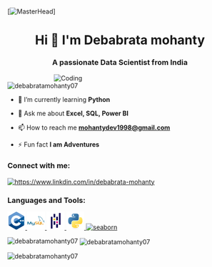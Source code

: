 #
[![MasterHead](https://res.cloudinary.com/practicaldev/image/fetch/s--O3hycoaa--/c_limit%2Cf_auto%2Cfl_progressive%2Cq_66%2Cw_800/https://dev-to-uploads.s3.amazonaws.com/uploads/articles/j8wo9f1mou6g5469671h.gif)]
<h1 align="center">Hi 👋
  I'm Debabrata mohanty</h1>
<h3 align="center">A passionate Data Scientist from India</h3>
<img align="right" alt="Coding" width="400" src="https://cdn.dribbble.com/users/1162077/screenshots/3848914/programmer.gif">

<p align="left"> <img src="https://komarev.com/ghpvc/?username=debabratamohanty07&label=Profile%20views&color=0e75b6&style=flat" alt="debabratamohanty07" /> </p>

- 🌱 I’m currently learning **Python**

- 💬 Ask me about **Excel, SQL, Power BI**

- 📫 How to reach me **mohantydev1998@gmail.com**

- ⚡ Fun fact **I am Adventures**

<h3 align="left">Connect with me:</h3>
<p align="left">
<a href="https://linkedin.com/in/https://www.linkdin.com/in/debabrata-mohanty" target="blank"><img align="center" src="https://raw.githubusercontent.com/rahuldkjain/github-profile-readme-generator/master/src/images/icons/Social/linked-in-alt.svg" alt="https://www.linkdin.com/in/debabrata-mohanty" height="30" width="40" /></a>
</p>

<h3 align="left">Languages and Tools:</h3>
<p align="left"> <a href="https://www.w3schools.com/cpp/" target="_blank" rel="noreferrer"> <img src="https://raw.githubusercontent.com/devicons/devicon/master/icons/cplusplus/cplusplus-original.svg" alt="cplusplus" width="40" height="40"/> </a> <a href="https://www.mysql.com/" target="_blank" rel="noreferrer"> <img src="https://raw.githubusercontent.com/devicons/devicon/master/icons/mysql/mysql-original-wordmark.svg" alt="mysql" width="40" height="40"/> </a> <a href="https://pandas.pydata.org/" target="_blank" rel="noreferrer"> <img src="https://raw.githubusercontent.com/devicons/devicon/2ae2a900d2f041da66e950e4d48052658d850630/icons/pandas/pandas-original.svg" alt="pandas" width="40" height="40"/> </a> <a href="https://www.python.org" target="_blank" rel="noreferrer"> <img src="https://raw.githubusercontent.com/devicons/devicon/master/icons/python/python-original.svg" alt="python" width="40" height="40"/> </a> <a href="https://seaborn.pydata.org/" target="_blank" rel="noreferrer"> <img src="https://seaborn.pydata.org/_images/logo-mark-lightbg.svg" alt="seaborn" width="40" height="40"/> </a> </p>

<p><img align="left" src="https://github-readme-stats.vercel.app/api/top-langs?username=debabratamohanty07&show_icons=true&locale=en&layout=compact" alt="debabratamohanty07" /></p>

<p>&nbsp;<img align="center" src="https://github-readme-stats.vercel.app/api?username=debabratamohanty07&show_icons=true&locale=en" alt="debabratamohanty07" /></p>

<p><img align="center" src="https://github-readme-streak-stats.herokuapp.com/?user=debabratamohanty07&" alt="debabratamohanty07" /></p>

